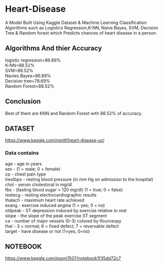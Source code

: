 # Heart-Disease
A Model Built Using Kaggle Dataset & Machine Learning Classification Algorithms such as Logistics Regression,K-NN, Naive Bayes, SVM, Decision Tree & Random forest which Predicts chances of heart disease in a person.
## Algorithms And thier Accuracy
logistic regression=86.89% </br>
K-NN=88.52% </br>
SVM=86.52% </br>
Navies Bayes=86.89% </br>
Decision tree=78.69% </br>
Random Forest=88.52% </br>
## Conclusion 
Best of them are KNN and Random Forest with 88.52% of accuracy.
## DATASET
https://www.kaggle.com/ronitf/heart-disease-uci
### Data contains
age - age in years </br>
sex - (1 = male; 0 = female) </br>
cp - chest pain type </br>
trestbps - resting blood pressure (in mm Hg on admission to the hospital) </br>
chol - serum cholestoral in mg/dl </br>
fbs - (fasting blood sugar > 120 mg/dl) (1 = true; 0 = false) </br>
restecg - resting electrocardiographic results </br>
thalach - maximum heart rate achieved </br>
exang - exercise induced angina (1 = yes; 0 = no) </br>
oldpeak - ST depression induced by exercise relative to rest </br>
slope - the slope of the peak exercise ST segment </br>
ca - number of major vessels (0-3) colored by flourosopy </br>
thal - 3 = normal; 6 = fixed defect; 7 = reversable defect </br>
target - have disease or not (1=yes, 0=no) </br>
## NOTEBOOK 
https://www.kaggle.com/psoni1507/notebook1f35dd72c7
